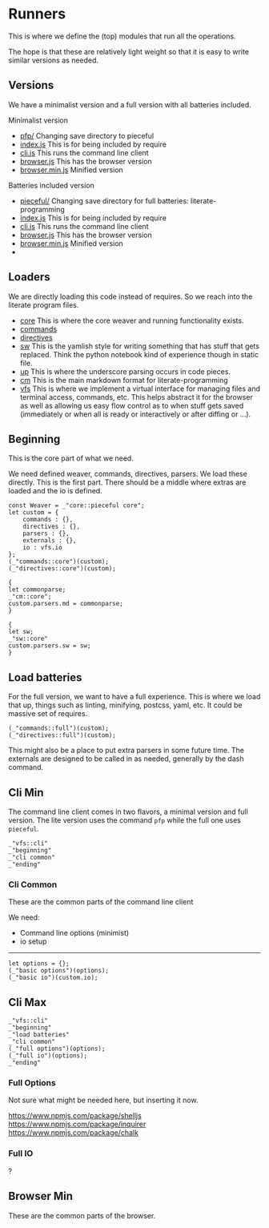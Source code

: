 # Runners

This is where we define the (top) modules that run all the operations. 

The hope is that these are relatively light weight so that it is easy to write
similar versions as needed. 

## Versions

We have a minimalist version and a full version with all batteries included. 

Minimalist version 

* [pfp/](# "cd:save")  Changing save directory to pieceful
* [index.js](#min-index "save:") This is for being included by require
* [cli.js](#min-cli "save:") This runs the command line client
* [browser.js](#min-browser "save:") This has the browser version
* [browser.min.js](#min-browser "save:|minify") Minified version

Batteries included version


* [pieceful/](# "cd:save")  Changing save directory for full
  batteries: literate-programming
* [index.js](#max-index "save:") This is for being included by require
* [cli.js](#max-cli "save:") This runs the command line client
* [browser.js](#max-browser "save:") This has the browser version
* [browser.min.js](#max-browser "save:|minify") Minified version
* [](# "cd:save")


## Loaders

We are directly loading this code instead of requires. So we reach into the
literate program files.

* [core](core.md "load:") This is where the core weaver and running
  functionality exists. 
* [commands](commands.md "load:")
* [directives](directives.md "load:") 
* [sw](scriptedwriting.md "load:") This is the yamlish style for writing
  something that has stuff that gets replaced. Think the python notebook kind
  of experience though in static file. 
* [up](underpipes.md "load:") This is where the underscore parsing occurs
  in code pieces. 
* [cm](commonmark.md "load:") This is the main markdown format for
  literate-programming
* [vfs](virtual-file-sytem.md "load:") This is where we implement a virtual
  interface for managing files and terminal access, commands, etc. This helps
  abstract it for the browser as well as allowing us easy flow control as to
  when stuff gets saved (immediately or when all is ready or interactively or
  after diffing or ...).


## Beginning

This is the core part of what we need. 

We need defined weaver, commands, directives, parsers. We load these directly.
This is the first part. There
should be a middle where extras are loaded and the io is defined. 

    const Weaver = _"core::pieceful core";
    let custom = {
        commands : {},
        directives : {},
        parsers : {},
        externals : {},
        io : vfs.io
    };
    (_"commands::core")(custom);
    (_"directives::core")(custom);

    { 
    let commonparse;
    _"cm::core";
    custom.parsers.md = commonparse;
    }

    {
    let sw;
    _"sw::core"
    custom.parsers.sw = sw;
    }

    

## Load batteries

For the full version, we want to have a full experience. This is where we
load that up, things such as linting, minifying, postcss, yaml, etc. It could be
massive set of requires. 


    (_"commands::full")(custom);
    (_"directives::full")(custom);

This might also be a place to put extra parsers in some future time. The
externals are designed to be called in as needed, generally by the dash
command. 
 

 

## Cli Min

The command line client comes in two flavors, a minimal version and full
version. The lite version uses the command `pfp` while the full one uses
`pieceful`.  


    _"vfs::cli"
    _"beginning"
    _"cli common"
    _"ending"


### Cli Common

These are the common parts of the command line client

We need: 

* Command line options (minimist)
* io setup

---

    let options = {};
    (_"basic options")(options);
    (_"basic io")(custom.io);


## Cli Max

    _"vfs::cli"
    _"beginning"
    _"load batteries"
    _"cli common"
    (_"full options")(options);
    (_"full io")(options);
    _"ending"


### Full Options

Not sure what might be needed here, but inserting it now. 


https://www.npmjs.com/package/shelljs
https://www.npmjs.com/package/inquirer
https://www.npmjs.com/package/chalk

### Full IO

?

## Browser Min

These are the common parts of the browser. 




